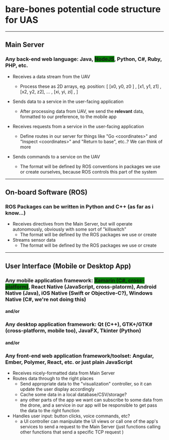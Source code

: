 # bare-bones potential code structure for UAS

---

## Main Server
### Any back-end web language: Java, <span style="background-color:green;">NodeJS</span>, Python, C#, Ruby, PHP, etc.
* Receives a data stream from the UAV
  * Process these as 2D arrays, eg. position: [  [x0, y0, z0 ] , [x1, y1, z1] , [x2, y2, z2], ... , [xi, yi, zi] , ]
* Sends data to a service in the user-facing application
  * After processing data from UAV, we send the **relevant** data, formatted to our preference, to the mobile app

* Receives requests from a service in the user-facing application
  * Define routes in our server for things like "Go \<coordinates\>" and "Inspect \<coordinates\>" and "Return to base", etc..? We can think of more
* Sends commands to a service on the UAV
  * The format will be defined by ROS conventions in packages we use or create ourselves, because ROS controls this part of the system


---

## On-board Software (ROS)
### ROS Packages can be written in Python and C++ (as far as i know...)
* Receives directives from the Main Server, but will operate autonomously, obviously with some sort of "killswitch"
  * The format will be defined by the ROS packages we use or create
* Streams sensor data
  * The format will be defined by the ROS packages we use or create

---

## User Interface (Mobile or Desktop App)
### Any mobile application framework: <span style="background-color:green;">Xamarin (C#, cross-platform)</span>, React Native (JavaScript, cross-platorm), Android Native (Java), iOS Native (Swift or Objective-C?), Windows Native (C#, we're not doing this) 
#### and/or
### Any desktop application framework: Qt (C++), GTK+/GTK# (cross-platform, mobile too), JavaFX, Tkinter (Python)
#### and/or
### Any front-end web application framework/toolset: Angular, Ember, Polymer, React, etc. or just plain JavaScript

* Receives nicely-formatted data from Main Server
* Routes data through to the right places
  * Send appropriate data to the "visualization" controller, so it can update the user display accordingly
  * Cache some data in a local database/CSV/storage? 
  * any other parts of the app we want can subscribe to some data from the drone, and a service in our app will be responsible to get pass the data to the right function
* Handles user input: button clicks, voice commands, etc?
  * a UI controller can manipulate the UI views or call one of the app's services to send a request to the Main Server (just functions calling other functions that send a specific TCP request )
